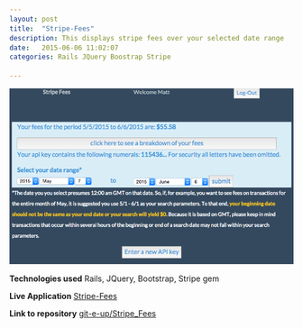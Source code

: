 ```yaml
---
layout: post
title:  "Stripe-Fees"
description: This displays stripe fees over your selected date range
date:   2015-06-06 11:02:07
categories: Rails JQuery Boostrap Stripe

---
```


<img src= "/img/stripe.png" alt= 'Stripe-Fees image'>

**Technologies used**
Rails,
JQuery,
Bootstrap,
Stripe gem

**Live Application**
<a href="https://stripe-fees.herokuapp.com/" target="_blank">Stripe-Fees</a>

**Link to repository**
<a href="https://github.com/git-e-up/Stripe_Fees" target="_blank">git-e-up/Stripe_Fees</a>

